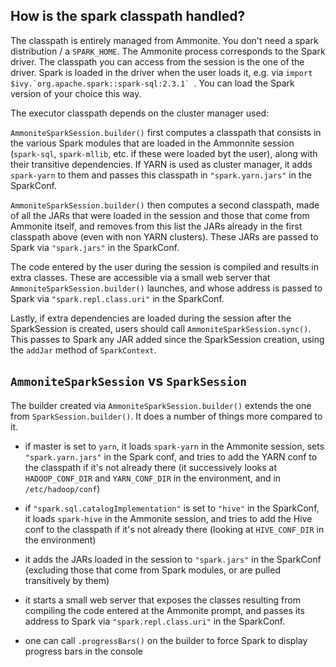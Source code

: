 
## How is the spark classpath handled?

The classpath is entirely managed from Ammonite. You don't need a spark distribution / a `SPARK_HOME`. The Ammonite process corresponds to the Spark driver. The classpath you can access from the session is the one of the driver. Spark is loaded in the driver when the user loads it, e.g. via ``import $ivy.`org.apache.spark::spark-sql:2.3.1` ``. You can load the Spark version of your choice this way.

The executor classpath depends on the cluster manager used:

`AmmoniteSparkSession.builder()` first computes a classpath that consists in the various Spark modules that are loaded in the Ammonnite session (`spark-sql`, `spark-mllib`, etc. if these were loaded byt the user), along with their transitive dependencies. If YARN is used as cluster manager, it adds `spark-yarn` to them and passes this classpath in `"spark.yarn.jars"` in the SparkConf.

`AmmoniteSparkSession.builder()` then computes a second classpath, made of all the JARs that were loaded in the session and those that come from Ammonite itself, and removes from this list the JARs already in the first classpath above (even with non YARN clusters). These JARs are passed to Spark via `"spark.jars"` in the SparkConf.

The code entered by the user during the session is compiled and results in extra classes. These are accessible via a small web server that `AmmoniteSparkSession.builder()` launches, and whose address is passed to Spark via `"spark.repl.class.uri"` in the SparkConf.

Lastly, if extra dependencies are loaded during the session after the SparkSession is created, users should call `AmmoniteSparkSession.sync()`. This passes to Spark any JAR added since the SparkSession creation, using the `addJar` method of `SparkContext`.

## `AmmoniteSparkSession` vs `SparkSession`

The builder created via `AmmoniteSparkSession.builder()` extends the one from `SparkSession.builder()`. It does a number of things more compared to it.

- if master is set to `yarn`, it loads `spark-yarn` in the Ammonite session, sets `"spark.yarn.jars"` in the Spark conf, and tries to add the YARN conf to the classpath if it's not already there (it successively looks at `HADOOP_CONF_DIR` and `YARN_CONF_DIR` in the environment, and in `/etc/hadoop/conf`)

- if `"spark.sql.catalogImplementation"` is set to `"hive"` in the SparkConf, it loads `spark-hive` in the Ammonite session, and tries to add the Hive conf to the classpath if it's not already there (looking at `HIVE_CONF_DIR` in the environment)

- it adds the JARs loaded in the session to `"spark.jars"` in the SparkConf (excluding those that come from Spark modules, or are pulled transitively by them)

- it starts a small web server that exposes the classes resulting from compiling the code entered at the Ammonite prompt, and passes its address to Spark via `"spark.repl.class.uri"` in the SparkConf.

- one can call `.progressBars()` on the builder to force Spark to display progress bars in the console
